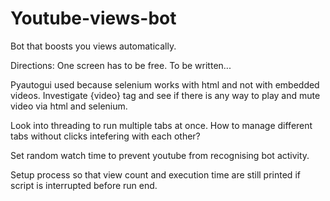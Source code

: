 # Youtube-views-bot
Bot that boosts you views automatically.

Directions: One screen has to be free. To be written...

Pyautogui used because selenium works with html and not with embedded videos. Investigate {video} tag and see if there is any way to play and mute video via html and selenium.

Look into threading to run multiple tabs at once. How to manage different tabs without clicks intefering with each other?

Set random watch time to prevent youtube from recognising bot activity.

Setup process so that view count and execution time are still printed if script is interrupted before run end.
